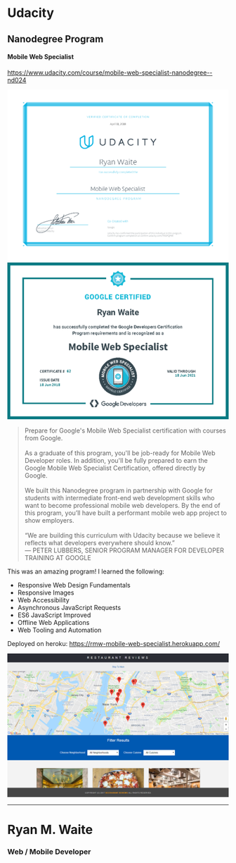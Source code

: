 # Udacity
## Nanodegree Program
#### Mobile Web Specialist
https://www.udacity.com/course/mobile-web-specialist-nanodegree--nd024

<img src="nd-grad-cert-mws.png" alt="Udacity - Mobile Web Specialist" width="1000px" />
<img src="google-mws-cert.png" alt="Google Certified - Mobile Web Specialist" width="1000px" />


> Prepare for Google's Mobile Web Specialist certification with courses from Google.
<br/><br/>
> As a graduate of this program, you'll be job-ready for Mobile Web Developer roles. In addition, you'll be fully prepared to earn the Google Mobile Web Specialist Certification, offered directly by Google.
<br/></br>
> We built this Nanodegree program in partnership with Google for students with intermediate front-end web development skills who want to become professional mobile web developers. By the end of this program, you’ll have built a performant mobile web app project to show employers.
<br/><br/>
“We are building this curriculum with Udacity because we believe it reflects what developers everywhere should know.”
<br/> — PETER LUBBERS, SENIOR PROGRAM MANAGER FOR DEVELOPER TRAINING AT GOOGLE

This was an amazing program! I learned the following:

* Responsive Web Design Fundamentals
* Responsive Images
* Web Accessibility
* Asynchronous JavaScript Requests
* ES6 JavaScript Improved
* Offline Web Applications
* Web Tooling and Automation

Deployed on heroku: https://rmw-mobile-web-specialist.herokuapp.com/

![](app-screenshot.PNG)

---
# Ryan M. Waite
### Web / Mobile Developer
